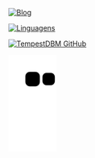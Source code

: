 <a href="https://discord.gg/KfrffKXxbb">![Blog](https://img.shields.io/badge/Discord-7289DA?style=for-the-badge&logo=discord&logoColor=white)</a>

<a href="https://github.com/TempestDBM/DBM">![Linguagens](https://github-readme-stats.vercel.app/api/top-langs/?username=TempestDBM&layout=compact&langs_count=2&theme=radical&locale=pt-BR)</a>

[![TempestDBM GitHub](https://github-readme-stats.vercel.app/api?username=TempestDBM&show_icons=true&theme=radical&locale=pt-BR)](https://github.com/TempestDBM/DBM)

![Snake animation](https://github.com/TempestDBM/TempestDBM/blob/output/github-contribution-grid-snake.svg)
